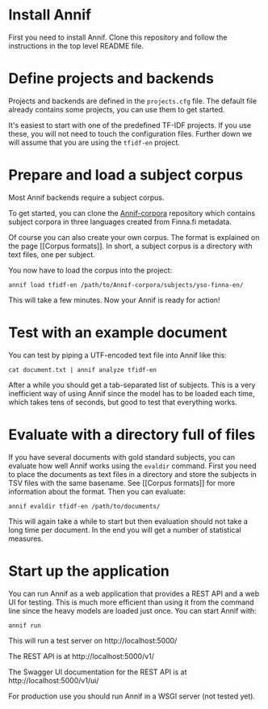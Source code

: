 # Install Annif

First you need to install Annif. Clone this repository and follow the instructions in the top level README file.

# Define projects and backends

Projects and backends are defined in the `projects.cfg` file. The default file already contains some projects, you can use them to get started.

It's easiest to start with one of the predefined TF-IDF projects. If you use these, you will not need to touch the configuration files. Further down we will assume that you are using the `tfidf-en` project.

# Prepare and load a subject corpus

Most Annif backends require a subject corpus. 

To get started, you can clone the [Annif-corpora](https://github.com/NatLibFi/Annif-corpora) repository which contains subject corpora in three languages created from Finna.fi metadata.

Of course you can also create your own corpus. The format is explained on the page [[Corpus formats]]. In short, a subject corpus is a directory with text files, one per subject.

You now have to load the corpus into the project:

    annif load tfidf-en /path/to/Annif-corpora/subjects/yso-finna-en/

This will take a few minutes. Now your Annif is ready for action!

# Test with an example document

You can test by piping a UTF-encoded text file into Annif like this:

    cat document.txt | annif analyze tfidf-en

After a while you should get a tab-separated list of subjects. This is a very inefficient way of using Annif since the model has to be loaded each time, which takes tens of seconds, but good to test that everything works.

# Evaluate with a directory full of files

If you have several documents with gold standard subjects, you can evaluate how well Annif works using the `evaldir` command. First you need to place the documents as text files in a directory and store the subjects in TSV files with the same basename. See [[Corpus formats]] for more information about the format. Then you can evaluate:

    annif evaldir tfidf-en /path/to/documents/

This will again take a while to start but then evaluation should not take a long time per document. In the end you will get a number of statistical measures.

# Start up the application

You can run Annif as a web application that provides a REST API and a web UI for testing. This is much more efficient than using it from the command line since the heavy models are loaded just once. You can start Annif with:

    annif run

This will run a test server on http://localhost:5000/

The REST API is at http://localhost:5000/v1/

The Swagger UI documentation for the REST API is at http://localhost:5000/v1/ui/

For production use you should run Annif in a WSGI server (not tested yet).